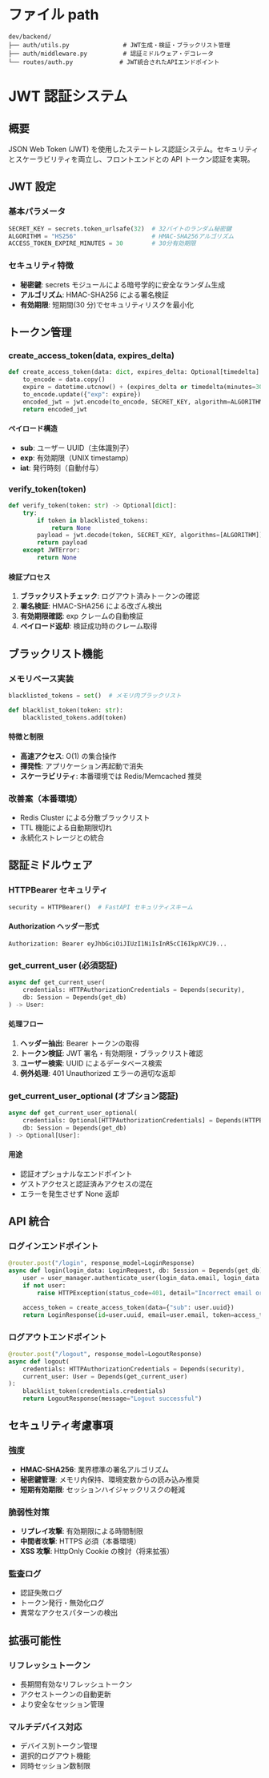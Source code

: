 # ファイル path

```
dev/backend/
├── auth/utils.py               # JWT生成・検証・ブラックリスト管理
├── auth/middleware.py          # 認証ミドルウェア・デコレータ
└── routes/auth.py             # JWT統合されたAPIエンドポイント
```

# JWT 認証システム

## 概要

JSON Web Token (JWT) を使用したステートレス認証システム。セキュリティとスケーラビリティを両立し、フロントエンドとの API トークン認証を実現。

## JWT 設定

### 基本パラメータ

```python
SECRET_KEY = secrets.token_urlsafe(32)  # 32バイトのランダム秘密鍵
ALGORITHM = "HS256"                     # HMAC-SHA256アルゴリズム
ACCESS_TOKEN_EXPIRE_MINUTES = 30        # 30分有効期限
```

### セキュリティ特徴

- **秘密鍵**: secrets モジュールによる暗号学的に安全なランダム生成
- **アルゴリズム**: HMAC-SHA256 による署名検証
- **有効期限**: 短期間(30 分)でセキュリティリスクを最小化

## トークン管理

### create_access_token(data, expires_delta)

```python
def create_access_token(data: dict, expires_delta: Optional[timedelta] = None):
    to_encode = data.copy()
    expire = datetime.utcnow() + (expires_delta or timedelta(minutes=30))
    to_encode.update({"exp": expire})
    encoded_jwt = jwt.encode(to_encode, SECRET_KEY, algorithm=ALGORITHM)
    return encoded_jwt
```

#### ペイロード構造

- **sub**: ユーザー UUID（主体識別子）
- **exp**: 有効期限（UNIX timestamp）
- **iat**: 発行時刻（自動付与）

### verify_token(token)

```python
def verify_token(token: str) -> Optional[dict]:
    try:
        if token in blacklisted_tokens:
            return None
        payload = jwt.decode(token, SECRET_KEY, algorithms=[ALGORITHM])
        return payload
    except JWTError:
        return None
```

#### 検証プロセス

1. **ブラックリストチェック**: ログアウト済みトークンの確認
2. **署名検証**: HMAC-SHA256 による改ざん検出
3. **有効期限確認**: exp クレームの自動検証
4. **ペイロード返却**: 検証成功時のクレーム取得

## ブラックリスト機能

### メモリベース実装

```python
blacklisted_tokens = set()  # メモリ内ブラックリスト

def blacklist_token(token: str):
    blacklisted_tokens.add(token)
```

#### 特徴と制限

- **高速アクセス**: O(1) の集合操作
- **揮発性**: アプリケーション再起動で消失
- **スケーラビリティ**: 本番環境では Redis/Memcached 推奨

### 改善案（本番環境）

- Redis Cluster による分散ブラックリスト
- TTL 機能による自動期限切れ
- 永続化ストレージとの統合

## 認証ミドルウェア

### HTTPBearer セキュリティ

```python
security = HTTPBearer()  # FastAPI セキュリティスキーム
```

#### Authorization ヘッダー形式

```
Authorization: Bearer eyJhbGciOiJIUzI1NiIsInR5cCI6IkpXVCJ9...
```

### get_current_user (必須認証)

```python
async def get_current_user(
    credentials: HTTPAuthorizationCredentials = Depends(security),
    db: Session = Depends(get_db)
) -> User:
```

#### 処理フロー

1. **ヘッダー抽出**: Bearer トークンの取得
2. **トークン検証**: JWT 署名・有効期限・ブラックリスト確認
3. **ユーザー検索**: UUID によるデータベース検索
4. **例外処理**: 401 Unauthorized エラーの適切な返却

### get_current_user_optional (オプション認証)

```python
async def get_current_user_optional(
    credentials: Optional[HTTPAuthorizationCredentials] = Depends(HTTPBearer(auto_error=False)),
    db: Session = Depends(get_db)
) -> Optional[User]:
```

#### 用途

- 認証オプショナルなエンドポイント
- ゲストアクセスと認証済みアクセスの混在
- エラーを発生させず None 返却

## API 統合

### ログインエンドポイント

```python
@router.post("/login", response_model=LoginResponse)
async def login(login_data: LoginRequest, db: Session = Depends(get_db)):
    user = user_manager.authenticate_user(login_data.email, login_data.password)
    if not user:
        raise HTTPException(status_code=401, detail="Incorrect email or password")

    access_token = create_access_token(data={"sub": user.uuid})
    return LoginResponse(id=user.uuid, email=user.email, token=access_token, message="Login successful")
```

### ログアウトエンドポイント

```python
@router.post("/logout", response_model=LogoutResponse)
async def logout(
    credentials: HTTPAuthorizationCredentials = Depends(security),
    current_user: User = Depends(get_current_user)
):
    blacklist_token(credentials.credentials)
    return LogoutResponse(message="Logout successful")
```

## セキュリティ考慮事項

### 強度

- **HMAC-SHA256**: 業界標準の署名アルゴリズム
- **秘密鍵管理**: メモリ内保持、環境変数からの読み込み推奨
- **短期有効期限**: セッションハイジャックリスクの軽減

### 脆弱性対策

- **リプレイ攻撃**: 有効期限による時間制限
- **中間者攻撃**: HTTPS 必須（本番環境）
- **XSS 攻撃**: HttpOnly Cookie の検討（将来拡張）

### 監査ログ

- 認証失敗ログ
- トークン発行・無効化ログ
- 異常なアクセスパターンの検出

## 拡張可能性

### リフレッシュトークン

- 長期間有効なリフレッシュトークン
- アクセストークンの自動更新
- より安全なセッション管理

### マルチデバイス対応

- デバイス別トークン管理
- 選択的ログアウト機能
- 同時セッション数制限
